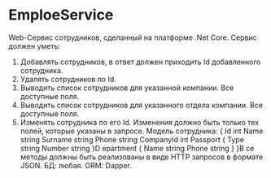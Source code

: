 # EmploeService
Web-Сервис сотрудников, сделанный на платформе .Net Core.
Сервис должен уметь:
1. Добавлять сотрудников, в ответ должен приходить Id добавленного сотрудника.
2. Удалять сотрудников по Id.
3. Выводить список сотрудников для указанной компании. Все доступные поля.
4. Выводить список сотрудников для указанного отдела компании. Все доступные
поля.
5. Изменять сотрудника по его Id. Изменения должно быть только тех полей,
которые указаны в запросе.
Модель сотрудника:
{
Id int
Name string
Surname string
Phone string
CompanyId int
Passport {
Type string
Number string
}D
epartment {
Name string
Phone string
}
}В
се методы должны быть реализованы в виде HTTP запросов в формате JSON.
БД: любая.
ORM: Dapper.
